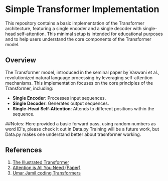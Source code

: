# Simple Transformer Implementation

This repository contains a basic implementation of the Transformer architecture, featuring a single encoder and a single decoder with single-head self-attention. This minimal setup is intended for educational purposes and to help users understand the core components of the Transformer model.

## Overview

The Transformer model, introduced in the seminal paper by Vaswani et al., revolutionized natural language processing by leveraging self-attention mechanisms. This implementation focuses on the core principles of the Transformer, including:

- **Single Encoder**: Processes input sequences.
- **Single Decoder**: Generates output sequences.
- **Single-Head Self-Attention**: Attends to different positions within the sequence.

##Notes:
Here provided a basic forward pass, using random numbers as word ID's, please check it out in Data.py 
Training will be a future work, but Data.py makes one understand better about  trasnformer working.


## References

1. [The Illustrated Transformer](https://jalammar.github.io/illustrated-transformer/)
2. [Attention is All You Need (Paper)](https://arxiv.org/abs/1706.03762)
3. [Umar Jamil coding Transformers](https://youtu.be/ISNdQcPhsts?si=C1Xj60YPvXhCf-5R)


